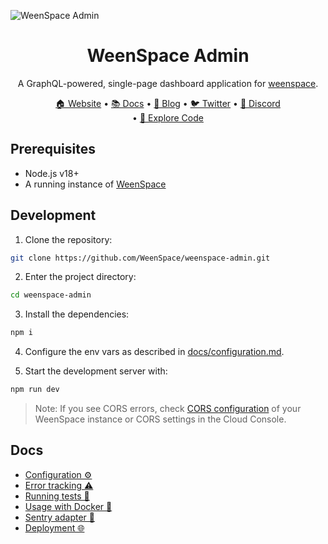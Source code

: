 ![WeenSpace Admin](https://user-images.githubusercontent.com/44495184/185379472-2a204c0b-9b7a-4a3e-93c0-2cb85205ed5e.png)

<div align="center">
  <h1>WeenSpace Admin</h1>
</div>

<div align="center">
  <p>A GraphQL-powered, single-page dashboard application for <a href="https://github.com/WeenSpace/weenspace">weenspace</a>.</p>
</div>

<div align="center">
  <a href="https://weenspace.com/">🏠 Website</a>
  <span> • </span>
  <a href="https://docs.weenspace.com/docs/3.x/">📚 Docs</a>
  <span> • </span>
  <a href="https://weenspace.com/blog/">📰 Blog</a>
  <span> • </span>
  <a href="https://twitter.com/weenspace">🐦 Twitter</a>
  <span> • </span>
  <a href="https://discord.gg/H52JTZAtSH">💬 Discord</a>
</div>

<div align="center">
   <span> • </span>
  <a href="https://githubbox.com/weenspace/weenspace-admin">🔎 Explore Code</a>
</div>

## Prerequisites

- Node.js v18+
- A running instance of [WeenSpace](https://github.com/WeenSpace/weenspace/)

## Development

1. Clone the repository:

```bash
git clone https://github.com/WeenSpace/weenspace-admin.git
```

2. Enter the project directory:

```bash
cd weenspace-admin
```

3. Install the dependencies:

```bash
npm i
```

4. Configure the env vars as described in [docs/configuration.md](docs/configuration.md).

5. Start the development server with:

```bash
npm run dev
```

> Note:
> If you see CORS errors, check [CORS configuration](https://docs.weenspace.com/docs/3.x/developer/running-weenspace/configuration#allowed_client_hosts) of your WeenSpace instance or CORS settings in the Cloud Console.

## Docs

- [Configuration ⚙️](docs/configuration.md)
- [Error tracking ⚠️](docs/error-tracking.md)
- [Running tests 🏁](docs/running-tests.md)
- [Usage with Docker 🐳](docs/docker.md)
- [Sentry adapter 🗼](docs/sentry-adapter.md)
- [Deployment 🌐](docs/deployment.md)
